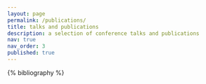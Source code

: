 ```yaml
---
layout: page
permalink: /publications/
title: talks and publications
description: a selection of conference talks and publications
nav: true
nav_order: 3
published: true
---
```


<!-- _pages/publications.md -->

<div class="publications">

{% bibliography %}

</div>
